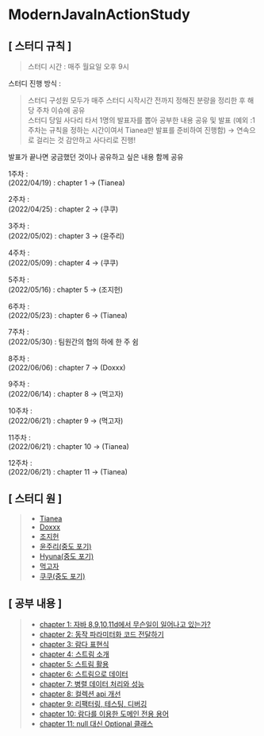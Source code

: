 # ModernJavaInActionStudy
## [ 스터디 규칙 ]
> 스터디 시간 : 매주 월요일 오후 9시

스터디 진행 방식 :

> 스터디 구성원 모두가 매주 스터디 시작시간 전까지 정해진 분량을 정리한 후 해당 주차 이슈에 공유<br>
> 스터디 당일 사다리 타서 1명의 발표자를 뽑아 공부한 내용 공유 및 발표
> (예외 :1주차는 규칙을 정하는 시간이여서 Tianea만 발표를 준비하여 진행함)
> → 연속으로 걸리는 것 감안하고 사다리로 진행!

발표가 끝나면 궁금했던 것이나 공유하고 싶은 내용 함께 공유

1주차 : <br> 
(2022/04/19) : chapter 1 -> (Tianea)

2주차 : <br> 
(2022/04/25) : chapter 2 -> (쿠쿠)

3주차 : <br> 
(2022/05/02) : chapter 3 -> (윤주리)

4주차 : <br> 
(2022/05/09) : chapter 4 -> (쿠쿠)

5주차 : <br> 
(2022/05/16) : chapter 5 -> (조지헌)

6주차 : <br> 
(2022/05/23) : chapter 6 -> (Tianea)

7주차 : <br> 
(2022/05/30) : 팀원간의 협의 하에 한 주 쉼

8주차 : <br> 
(2022/06/06) : chapter 7 -> (Doxxx)

9주차 : <br> 
(2022/06/14) : chapter 8 -> (먹고자)

10주차 : <br> 
(2022/06/21) : chapter 9 -> (먹고자)

11주차 : <br> 
(2022/06/21) : chapter 10 -> (Tianea)

12주차 : <br> 
(2022/06/21) : chapter 11 -> (Tianea)

## [ 스터디 원 ]
>- [Tianea](https://github.com/Tianea2160)
>- [Doxxx]()
>- [조지헌]()
>- [윤주리(중도 포기)]()
>- [Hyuna(중도 포기)]()
>- [먹고자]()
>- [쿠쿠(중도 포기)]()


## [ 공부 내용 ]
> - [chapter 1: 자바 8,9,10,11d에서 무슨일이 일어나고 있는가?](https://github.com/study-mji/ModernJavaInActionStudy/issues/1)
> - [chapter 2: 동작 파라미터화 코드 전달하기](https://github.com/study-mji/ModernJavaInActionStudy/issues/2)
> - [chapter 3: 람다 표현식](https://github.com/study-mji/ModernJavaInActionStudy/issues/3)
> - [chapter 4: 스트림 소개](https://github.com/study-mji/ModernJavaInActionStudy/issues/4)
> - [chapter 5: 스트림 활용](https://github.com/study-mji/ModernJavaInActionStudy/issues/5)
> - [chapter 6: 스트림으로 데이터 ](https://github.com/study-mji/ModernJavaInActionStudy/issues/6)
> - [chapter 7: 병렬 데이터 처리와 성능 ](https://github.com/study-mji/ModernJavaInActionStudy/issues/7)
> - [chapter 8: 컬렉션 api 개선 ](https://github.com/study-mji/ModernJavaInActionStudy/issues/8)
> - [chapter 9: 리팩터링, 테스팅, 디버깅 ](https://github.com/study-mji/ModernJavaInActionStudy/issues/9)
> - [chapter 10: 람다를 이용한 도메인 전용 용어 ](https://github.com/study-mji/ModernJavaInActionStudy/issues/10)
> - [chapter 11: null 대신 Optional 클래스](https://github.com/study-mji/ModernJavaInActionStudy/issues/11)
